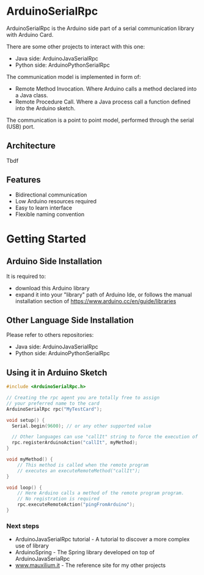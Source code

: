 # ArduinoSerialRpc

ArduinoSerialRpc is the Arduino side part of a serial communication library with Arduino Card.

There are some other projects to interact with this one:
* Java side: ArduinoJavaSerialRpc
* Python side: ArduinoPythonSerialRpc

The communication model is implemented in form of:
* Remote Method Invocation. Where Arduino calls a method declared into a Java class.
* Remote Procedure Call. Where a Java process call a function defined into the Arduino sketch.

The communication is a point to point model, performed through the serial (USB) port.
 
## Architecture

Tbdf

## Features

* Bidirectional communication
* Low Arduino resources required
* Easy to learn interface
* Flexible naming convention

# Getting Started

## Arduino Side Installation
It is required to:
 * download this Arduino library
 * expand it into your "library" path of Arduino Ide,
  or follows the manual installation section of https://www.arduino.cc/en/guide/libraries
  
## Other Language Side Installation
Please refer to others repositories:
* Java side: ArduinoJavaSerialRpc
* Python side: ArduinoPythonSerialRpc

## Using it in Arduino Sketch
```c++
#include <ArduinoSerialRpc.h>

// Creating the rpc agent you are totally free to assign
// your preferred name to the card
ArduinoSerialRpc rpc("MyTestCard");

void setup() {
  Serial.begin(9600); // or any other supported value

  // Other languages can use "callIt" string to force the execution of myMethod function
  rpc.registerArduinoAction("callIt", myMethod);
}

void myMethod() {
    // This method is called when the remote program
    // executes an executeRemoteMethod("callIt"); 
}

void loop() {
    // Here Arduino calls a method of the remote program program.
    // No registration is required
    rpc.executeRemoteAction("pingFromArduino");
}
```

### Next steps
* ArduinoJavaSerialRpc tutorial - A tutorial to discover a more complex use of library
* ArduinoSpring - The Spring library developed on top of ArduinoJavaSeriaRpc
* www.mauxilium.it - The reference site for my other projects
